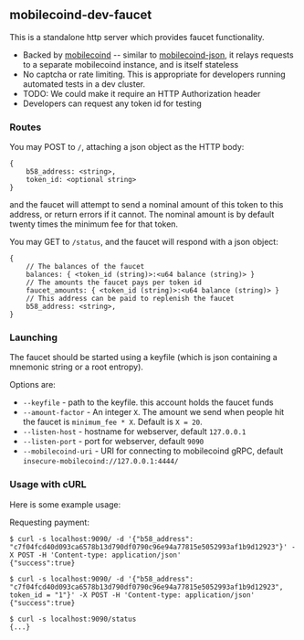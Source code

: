 ## mobilecoind-dev-faucet

This is a standalone http server which provides faucet functionality.
* Backed by [mobilecoind](../mobilecoind) -- similar to [mobilecoind-json](../mobilecoind-json), it relays requests to a separate mobilecoind instance, and is itself stateless
* No captcha or rate limiting. This is appropriate for developers running automated tests in a dev cluster.
* TODO: We could make it require an HTTP Authorization header
* Developers can request any token id for testing

### Routes

You may POST to `/`, attaching a json object as the HTTP body:

```
{
    b58_address: <string>,
    token_id: <optional string>
}
```

and the faucet will attempt to send a nominal amount of this token to this address,
or return errors if it cannot. The nominal amount is by default twenty times the minimum
fee for that token.

You may GET to `/status`, and the faucet will respond with a json object:

```
{
    // The balances of the faucet
    balances: { <token_id (string)>:<u64 balance (string)> }
    // The amounts the faucet pays per token id
    faucet_amounts: { <token_id (string)>:<u64 balance (string)> }
    // This address can be paid to replenish the faucet
    b58_address: <string>,
}
```

### Launching

The faucet should be started using a keyfile (which is json containing a mnemonic string or a root entropy).

Options are:

- `--keyfile` - path to the keyfile. this account holds the faucet funds
- `--amount-factor` - An integer `X`. The amount we send when people hit the faucet is `minimum_fee * X`. Default is `X = 20`.
- `--listen-host` - hostname for webserver, default `127.0.0.1`
- `--listen-port` - port for webserver, default `9090`
- `--mobilecoind-uri` - URI for connecting to mobilecoind gRPC, default `insecure-mobilecoind://127.0.0.1:4444/`

### Usage with cURL

Here is some example usage:

Requesting payment:

```
$ curl -s localhost:9090/ -d '{"b58_address": "c7f04fcd40d093ca6578b13d790df0790c96e94a77815e5052993af1b9d12923"}' -X POST -H 'Content-type: application/json'
{"success":true}
```

```
$ curl -s localhost:9090/ -d '{"b58_address": "c7f04fcd40d093ca6578b13d790df0790c96e94a77815e5052993af1b9d12923", token_id = "1"}' -X POST -H 'Content-type: application/json'
{"success":true}
```

```
$ curl -s localhost:9090/status
{...}
```
